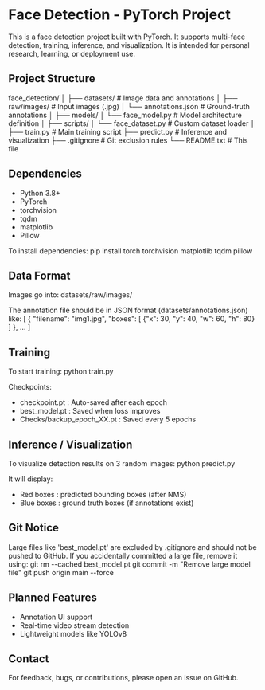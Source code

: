 Face Detection - PyTorch Project
=================================

This is a face detection project built with PyTorch. It supports multi-face detection, training, inference, and visualization. It is intended for personal research, learning, or deployment use.

Project Structure
-----------------
face_detection/
│
├── datasets/                # Image data and annotations
│   ├── raw/images/          # Input images (.jpg)
│   └── annotations.json     # Ground-truth annotations
│
├── models/
│   └── face_model.py        # Model architecture definition
│
├── scripts/
│   └── face_dataset.py      # Custom dataset loader
│
├── train.py                 # Main training script
├── predict.py               # Inference and visualization
├── .gitignore               # Git exclusion rules
└── README.txt               # This file

Dependencies
------------
- Python 3.8+
- PyTorch
- torchvision
- tqdm
- matplotlib
- Pillow

To install dependencies:
    pip install torch torchvision matplotlib tqdm pillow

Data Format
-----------
Images go into: datasets/raw/images/

The annotation file should be in JSON format (datasets/annotations.json) like:
[
  {
    "filename": "img1.jpg",
    "boxes": [
      {"x": 30, "y": 40, "w": 60, "h": 80}
    ]
  },
  ...
]

Training
--------
To start training:
    python train.py

Checkpoints:
- checkpoint.pt          : Auto-saved after each epoch
- best_model.pt          : Saved when loss improves
- Checks/backup_epoch_XX.pt : Saved every 5 epochs

Inference / Visualization
-------------------------
To visualize detection results on 3 random images:
    python predict.py

It will display:
- Red boxes  : predicted bounding boxes (after NMS)
- Blue boxes : ground truth boxes (if annotations exist)

Git Notice
----------
Large files like 'best_model.pt' are excluded by .gitignore and should not be pushed to GitHub.
If you accidentally committed a large file, remove it using:
    git rm --cached best_model.pt
    git commit -m "Remove large model file"
    git push origin main --force

Planned Features
----------------
- Annotation UI support
- Real-time video stream detection
- Lightweight models like YOLOv8

Contact
-------
For feedback, bugs, or contributions, please open an issue on GitHub.

